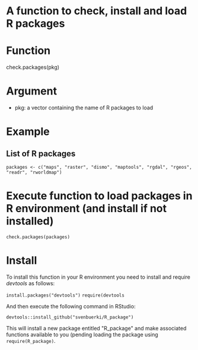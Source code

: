 # A function to check, install and load R packages

# Function
check.packages(pkg)

# Argument
- pkg: a vector containing the name of R packages to load

# Example
## List of R packages
`packages <- c("maps", "raster", "dismo", "maptools", "rgdal", "rgeos", "readr", "rworldmap")`
# Execute function to load packages in R environment (and install if not installed)
`check.packages(packages)`

# Install
To install this function in your R environment you need to install and require *devtools* as follows:

`install.packages("devtools")`
`require(devtools`

And then execute the following command in RStudio:

`devtools::install_github("svenbuerki/R_package")`

This will install a new package entitled "R_package" and make associated functions available to you (pending loading the package using `require(R_package)`.



